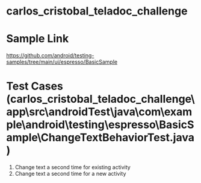 # carlos_cristobal_teladoc_challenge

# Sample Link
https://github.com/android/testing-samples/tree/main/ui/espresso/BasicSample

# Test Cases (carlos_cristobal_teladoc_challenge\app\src\androidTest\java\com\example\android\testing\espresso\BasicSample\ChangeTextBehaviorTest.java)
1. Change text a second time for existing activity
2. Change text a second time for a new activity
